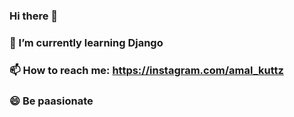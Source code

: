 ### Hi there 👋
### 🌱 I’m currently learning Django
### 📫 How to reach me: https://instagram.com/amal_kuttz
### 😄 Be paasionate
<!--
**amalKuttuz/amalKuttuz** is a ✨ _special_ ✨ repository because its `README.md` (this file) appears on your GitHub profile.

Here are some ideas to get you started:

🔭 I’m currently working on Django ...
🌱 I’m currently learning Django ...
- 👯 I’m looking to collaborate on ...
- 🤔 I’m looking for help with ...
- 💬 Ask me about ...
- 📫 How to reach me: ...
- 😄 Pronouns: ...
- ⚡ Fun fact: ...
-->
